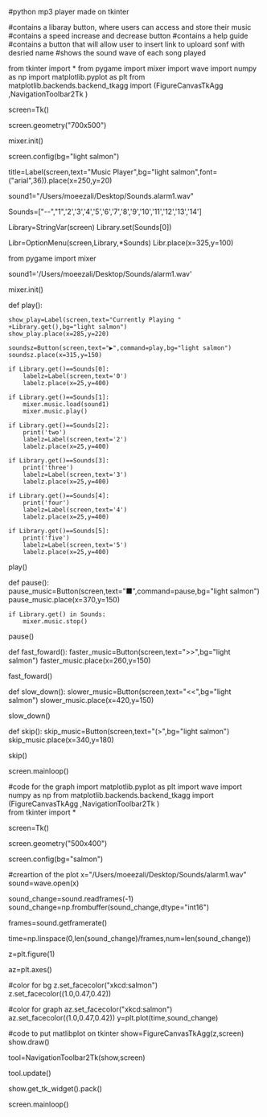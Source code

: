 #python mp3 player made on tkinter

#contains a libaray button, where users can access and store their music
#contains a speed increase and decrease button
#contains a help guide
#contains a button that will allow user to insert link to uploard sonf with desried name
#shows the sound wave of each song played

from tkinter import *
from pygame import mixer
import wave
import numpy as np
import matplotlib.pyplot as plt
from matplotlib.backends.backend_tkagg import (FigureCanvasTkAgg ,NavigationToolbar2Tk ) 

screen=Tk()

screen.geometry("700x500")

mixer.init()

screen.config(bg="light salmon")

title=Label(screen,text="Music Player",bg="light salmon",font=("arial",36)).place(x=250,y=20)


sound1="/Users/moeezali/Desktop/Sounds.alarm1.wav"

Sounds=["--","1",'2','3','4','5','6','7','8','9','10','11','12','13','14']

Library=StringVar(screen)
Library.set(Sounds[0])

Libr=OptionMenu(screen,Library,*Sounds)
Libr.place(x=325,y=100)

from pygame import mixer

sound1='/Users/moeezali/Desktop/Sounds/alarm1.wav'

mixer.init()

 
def play():
    
    show_play=Label(screen,text="Currently Playing " +Library.get(),bg="light salmon")
    show_play.place(x=285,y=220)

    soundsz=Button(screen,text="▶",command=play,bg="light salmon")
    soundsz.place(x=315,y=150)
    
    if Library.get()==Sounds[0]:
        labelz=Label(screen,text='0')
        labelz.place(x=25,y=400)
        
    if Library.get()==Sounds[1]:
        mixer.music.load(sound1)
        mixer.music.play()
          
    if Library.get()==Sounds[2]:
        print('two')
        labelz=Label(screen,text='2')
        labelz.place(x=25,y=400)
        
    if Library.get()==Sounds[3]:
        print('three')
        labelz=Label(screen,text='3')
        labelz.place(x=25,y=400)
        
    if Library.get()==Sounds[4]:
        print('four')
        labelz=Label(screen,text='4')
        labelz.place(x=25,y=400)
        
    if Library.get()==Sounds[5]:
        print('five')
        labelz=Label(screen,text='5')
        labelz.place(x=25,y=400)
        
    
play()

def pause():
    pause_music=Button(screen,text="■",command=pause,bg="light salmon")
    pause_music.place(x=370,y=150)
    
    if Library.get() in Sounds:
        mixer.music.stop()
        
    
pause()

def fast_foward():
    faster_music=Button(screen,text=">>",bg="light salmon")
    faster_music.place(x=260,y=150)
    
fast_foward()
    
def slow_down():
    slower_music=Button(screen,text="<<",bg="light salmon")
    slower_music.place(x=420,y=150)

slow_down()
       
def skip():
    skip_music=Button(screen,text="(>",bg="light salmon")
    skip_music.place(x=340,y=180)

skip()

    

screen.mainloop()



#code for the graph
import matplotlib.pyplot as plt
import wave
import numpy as np
from matplotlib.backends.backend_tkagg import (FigureCanvasTkAgg ,NavigationToolbar2Tk )                                     
from tkinter import *

screen=Tk()

screen.geometry("500x400")

screen.config(bg="salmon")



#creartion of the plot
x="/Users/moeezali/Desktop/Sounds/alarm1.wav"
sound=wave.open(x)

sound_change=sound.readframes(-1)
sound_change=np.frombuffer(sound_change,dtype="int16")

frames=sound.getframerate()

time=np.linspace(0,len(sound_change)/frames,num=len(sound_change))
                 
z=plt.figure(1)

az=plt.axes()


#color for bg
z.set_facecolor("xkcd:salmon")
z.set_facecolor((1.0,0.47,0.42))

#color for graph
az.set_facecolor("xkcd:salmon")
az.set_facecolor((1.0,0.47,0.42))
y=plt.plot(time,sound_change)




#code to put matlibplot on tkinter
show=FigureCanvasTkAgg(z,screen)
show.draw()

tool=NavigationToolbar2Tk(show,screen)

tool.update()

show.get_tk_widget().pack()



screen.mainloop()
